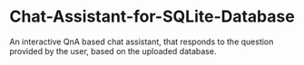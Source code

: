 # Chat-Assistant-for-SQLite-Database
An interactive QnA based chat assistant, that responds to the question provided by the user, based on the uploaded database.
